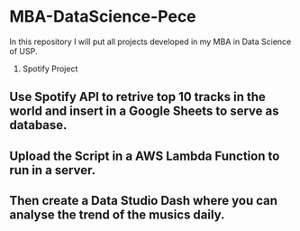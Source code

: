 # MBA-DataScience-Pece

In this repository I will put all projects developed in my MBA in Data Science of USP.

1) Spotify Project 
## Use Spotify API to retrive top 10 tracks in the world and insert in a Google Sheets to serve as database.
## Upload the Script in a AWS Lambda Function to run in a server.
## Then create a Data Studio Dash where you can analyse the trend of the musics daily.
